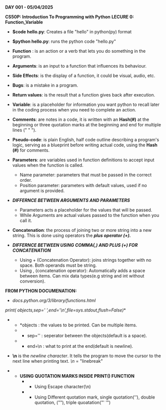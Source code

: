 **DAY 001 - 05/04/2025**

**CS50P: Introduction To Programming with Python**
    **LECURE 0: Function_Variable**

- **$code hello.py**: Creates a file "hello" in python(py) format

- **$python hello.py**: runs the python code "hello.py"

- **Function** : is an action or a verb that lets you do something in the program.

- **Arguments**: is an input to a function that influences its behaviour.

- **Side Effects**: is the display of a function, it could be visual, audio, etc.

- **Bugs**: is a mistake in a program.

- **Return values**: is the result that a function gives back after execution.

- **Variable**: is a placeholder for information you want python to recall later in the coding process when you need to complete an action.

-   **Comments**: are notes in a code, it is written with an **Hash(#)** at the beginning or three quotation marks at the beginning and end for multiple lines (" " ").

-   **Pseudo-code**: is plain English, half code outline describing a program's logic, serving as a blueprint before writing actual code, using the **Hash (#)** for comments.

-   **Parameters**: are variables used in function definitions to accept input values when the function is called.
    * Name parameter: parameters that must be passed in the correct order.
    * Position parameter: parameters with default values, used if no argument is provided.

- ***DIFFERNCE BETWEEN ARGUMENTS AND PARAMETERS***
   * Parameters acts a placeholder for the values that will be passed.
   * While Arguments are actual values passed to the function when you call it.

- **Concatenation**: the process of joining two or more string into a new string. This is done using operators the ***plus operator (+).***

- ***DIFFERNCE BETWEEN USING COMMA(,) AND PLUS (+) FOR CONCATENATION***
   * Using + (Concatenation Operator): joins strings together with no space. Both operands must be string.
   * Using , (concatenation operator): Automatically adds a space between items. Can mix data types(e.g string and int without conversion).

**FROM PYTHON DOCUMENATION:**
- *docs.python.org/3/library/functions.html*

**print(* objects,sep=' ',end='\n',file=sys.stdout,flush=False)**

 - * *objects : the values to be printed. Can be multiple items.
    - * sep='' : seperator between the objects(default is a space).
    - * end=\n : what to print at the end(default is newline).

- **\n** is the *newline character*. It tells the program to move the cursor to the next line when printing text. *\n* = "linebreak"

- * **USING QUOTATION MARKS INSIDE PRINT() FUNCTION**
    - * Using Escape character(\n)
    - * Using Different quotation mark, single quotation(''), double quotation, (""), triple quoatation("' '")



